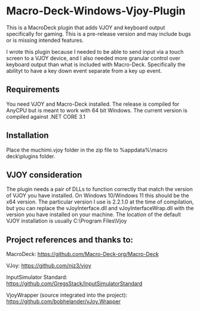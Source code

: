 # Macro-Deck-Windows-Vjoy-Plugin

This is a MacroDeck plugin that adds VJOY and keyboard output specifically for gaming.
This is a pre-release version and may include bugs or is missing intended features.

I wrote this plugin because I needed to be able to send input via a touch screen to a VJOY device, and I also needed more granular control over keyboard output than what is included with Macro-Deck.
Specifically the abilityt to have a key down event separate from a key up event.

## Requirements

You need VJOY and Macro-Deck installed.  The release is compiled for AnyCPU but is meant to work with 64 bit Windows.
The current version is compiled against .NET CORE 3.1

## Installation

Place the muchimi.vjoy folder in the zip file to %appdata%\macro deck\plugins folder.

## VJOY consideration

The plugin needs a pair of DLLs to function correctly that match the version of VJOY you have installed.  On Windows 10/Windows 11 this should be the x64 version.
The particular version I use is 2.2.1.0 at the time of compilation, but you can replace the vJoyInterface.dll and vJoyInterfaceWrap.dll with the version you have installed on your machine.
The location of the default VJOY installation is usually C:\Program Files\Vjoy

## Project references and thanks to:

MacroDeck: https://github.com/Macro-Deck-org/Macro-Deck

VJoy: https://github.com/njz3/vjoy

InputSimulator Standard: https://github.com/GregsStack/InputSimulatorStandard

VjoyWrapper (source integrated into the project):  https://github.com/bobhelander/vJoy.Wrapper

